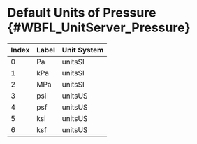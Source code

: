 Default Units of Pressure {#WBFL_UnitServer_Pressure}
===================

| Index | Label | Unit System |
|-------|-------|-------------|
0 | Pa | unitsSI
1 | kPa | unitsSI
2 | MPa | unitsSI
3 | psi | unitsUS
4 | psf | unitsUS
5 | ksi | unitsUS
6 | ksf | unitsUS